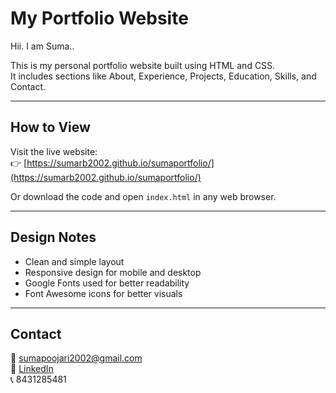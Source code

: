 # My Portfolio Website

Hii. I am Suma..

This is my personal portfolio website built using HTML and CSS.  
It includes sections like About, Experience, Projects, Education, Skills, and Contact.

---

## How to View

Visit the live website:  
👉 [https://sumarb2002.github.io/sumaportfolio/](https://sumarb2002.github.io/sumaportfolio/)

Or download the code and open `index.html` in any web browser.

---

## Design Notes

- Clean and simple layout
- Responsive design for mobile and desktop
- Google Fonts used for better readability
- Font Awesome icons for better visuals

---

## Contact

📧 sumapoojari2002@gmail.com  
🔗 [LinkedIn](https://www.linkedin.com/in/sumarb)  
📞 8431285481
